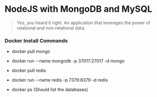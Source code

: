 # NodeJS with MongoDB and MySQL

> Yes, you heard it right. An application that leverages the power of relational and non-relational data.

### Docker Install Commands

* docker pull mongo
* docker run --name mongodb -p 37017:27017 -d mongo

* docker pull redis
* docker run --name redis -p 7379:6379 -d redis

* docker ps (Should list the databases)
